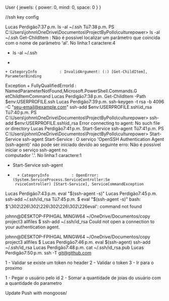 User {
   jewels: {
                   power: 0,
                    mind: 0,
                    space: 0
                 }
}




//ssh key config

Lucas Perdigão7:37 p.m.
ls -al ~/.ssh
Tú7:38 p.m.
PS C:\Users\johnn\OneDrive\Documentos\ProjectByPollo\culturepower> ls -al ~/.ssh
Get-ChildItem : Não é possível localizar um parâmetro que coincida com o nome de 
parâmetro 'al'.
No linha:1 caractere:4
+ ls -al ~/.ssh
+    ~~~
    + CategoryInfo          : InvalidArgument: (:) [Get-ChildItem], ParameterBinding 
   Exception
    + FullyQualifiedErrorId : NamedParameterNotFound,Microsoft.PowerShell.Commands.G 
   etChildItemCommand
Lucas Perdigão7:38 p.m.
Get-ChildItem -Path $env:USERPROFILE\.ssh
Lucas Perdigão7:39 p.m.
ssh-keygen -t rsa -b 4096 -C "seu-email@example.com"
ssh-add $env:USERPROFILE\.ssh\id_rsa
Tú7:40 p.m.
PS C:\Users\johnn\OneDrive\Documentos\ProjectByPollo\culturepower> ssh-add $env:USERPROFILE\.ssh\id_rsa
Error connecting to agent: No such file or directory
Lucas Perdigão7:41 p.m.
Start-Service ssh-agent
Tú7:41 p.m.
PS C:\Users\johnn\OneDrive\Documentos\ProjectByPollo\culturepower> Start-Service ssh-agent
Start-Service : O serviço 'OpenSSH Authentication Agent (ssh-agent)' não pode ser 
iniciado devido ao seguinte erro: Não é possível iniciar o serviço ssh-agent no       
computador '.'.
No linha:1 caractere:1
+ Start-Service ssh-agent
+ ~~~~~~~~~~~~~~~~~~~~~~~
    + CategoryInfo          : OpenError: (System.ServiceProcess.ServiceController:Se  
   rviceController) [Start-Service], ServiceCommandException
Lucas Perdigão7:43 p.m.
eval "$(ssh-agent -s)"
Lucas Perdigão7:45 p.m.
ssh-add ~/.ssh/id_rsa
Tú7:45 p.m.
$ eval "$(ssh-agent -s)"
bash: $'\302\226\302\226\302\226\302\226eval': command not found

johnn@DESKTOP-FPIHGAL MINGW64 ~/OneDrive/Documentos/copy project3 allfiles
$ ssh-add ~/.ssh/id_rsa
Could not open a connection to your authentication agent.

johnn@DESKTOP-FPIHGAL MINGW64 ~/OneDrive/Documentos/copy project3 allfiles
$
Lucas Perdigão7:46 p.m.
eval $(ssh-agent)
ssh-add ~/.ssh/id_rsa
Lucas Perdigão7:48 p.m.
cat ~/.ssh/id_rsa.pub
Lucas Perdigão7:50 p.m.
ssh -T git@github.com


1 - Validar se existe um token no header
2 - Validar o token
3 - Ir para o proximo


1 - Pegar o usuário pelo id
2 - Somar a quantidade de joias do usuário  com a quantidade do parametro


Update Push with mongoose/